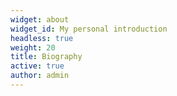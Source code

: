 ```yaml
---
widget: about
widget_id: My personal introduction
headless: true
weight: 20
title: Biography
active: true
author: admin
---
```

